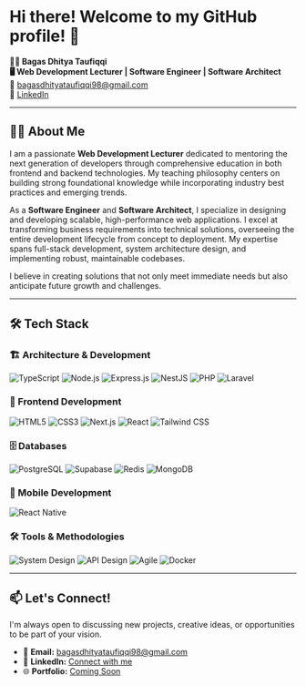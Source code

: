 # Hi there! Welcome to my GitHub profile! 👋

**👨‍💻 Bagas Dhitya Taufiqqi**  
**🖥️ Web Development Lecturer | Software Engineer | Software Architect**  
📩 [bagasdhityataufiqqi98@gmail.com](mailto:bagasdhityataufiqqi98@gmail.com)  
💼 [LinkedIn](https://www.linkedin.com/in/bagasdhityataufiqqi/)  

---

## 🙋‍♂️ About Me

I am a passionate **Web Development Lecturer** dedicated to mentoring the next generation of developers through comprehensive education in both frontend and backend technologies. My teaching philosophy centers on building strong foundational knowledge while incorporating industry best practices and emerging trends.

As a **Software Engineer** and **Software Architect**, I specialize in designing and developing scalable, high-performance web applications. I excel at transforming business requirements into technical solutions, overseeing the entire development lifecycle from concept to deployment. My expertise spans full-stack development, system architecture design, and implementing robust, maintainable codebases.

I believe in creating solutions that not only meet immediate needs but also anticipate future growth and challenges.

---

## 🛠️ Tech Stack

### 🏗️ Architecture & Development
![TypeScript](https://img.shields.io/badge/TypeScript-3178C6?style=for-the-badge&logo=typescript&logoColor=white)
![Node.js](https://img.shields.io/badge/Node.js-339933?style=for-the-badge&logo=nodedotjs&logoColor=white)
![Express.js](https://img.shields.io/badge/Express.js-000000?style=for-the-badge&logo=express&logoColor=white)
![NestJS](https://img.shields.io/badge/NestJS-E0234E?style=for-the-badge&logo=nestjs&logoColor=white)
![PHP](https://img.shields.io/badge/PHP-777BB4?style=for-the-badge&logo=php&logoColor=white)
![Laravel](https://img.shields.io/badge/Laravel-FF2D20?style=for-the-badge&logo=laravel&logoColor=white)

### 🎨 Frontend Development
![HTML5](https://img.shields.io/badge/HTML5-E34F26?style=for-the-badge&logo=html5&logoColor=white)
![CSS3](https://img.shields.io/badge/CSS3-1572B6?style=for-the-badge&logo=css3&logoColor=white)
![Next.js](https://img.shields.io/badge/Next.js-000000?style=for-the-badge&logo=nextdotjs&logoColor=white)
![React](https://img.shields.io/badge/React-20232A?style=for-the-badge&logo=react&logoColor=61DAFB)
![Tailwind CSS](https://img.shields.io/badge/Tailwind_CSS-06B6D4?style=for-the-badge&logo=tailwind-css&logoColor=white)

### 🗄️ Databases
![PostgreSQL](https://img.shields.io/badge/PostgreSQL-4169E1?style=for-the-badge&logo=postgresql&logoColor=white)
![Supabase](https://img.shields.io/badge/Supabase-3ECF8E?style=for-the-badge&logo=supabase&logoColor=white)
![Redis](https://img.shields.io/badge/Redis-DC382D?style=for-the-badge&logo=redis&logoColor=white)
![MongoDB](https://img.shields.io/badge/MongoDB-47A248?style=for-the-badge&logo=mongodb&logoColor=white)

### 📱 Mobile Development
![React Native](https://img.shields.io/badge/React_Native-20232A?style=for-the-badge&logo=react&logoColor=61DAFB)

### 🛠️ Tools & Methodologies
![System Design](https://img.shields.io/badge/System_Design-FF6B6B?style=for-the-badge&logo=diagram&logoColor=white)
![API Design](https://img.shields.io/badge/API_Design-FFE66D?style=for-the-badge&logo=json&logoColor=black)
![Agile](https://img.shields.io/badge/Agile-009688?style=for-the-badge&logo=agile&logoColor=white)
![Docker](https://img.shields.io/badge/Docker-2496ED?style=for-the-badge&logo=docker&logoColor=white)

---

## 📫 Let's Connect!

I'm always open to discussing new projects, creative ideas, or opportunities to be part of your vision.

- 📧 **Email:** [bagasdhityataufiqqi98@gmail.com](mailto:bagasdhityataufiqqi98@gmail.com)
- 💼 **LinkedIn:** [Connect with me](https://www.linkedin.com/in/bagasdhityataufiqqi/)
- 🌐 **Portfolio:** [Coming Soon](#)
